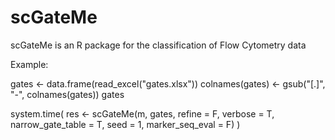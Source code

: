 # scGateMe
scGateMe is an R package for the classification of Flow Cytometry data

Example:

gates <- data.frame(read_excel("gates.xlsx"))
colnames(gates) <- gsub("[.]", "-", colnames(gates))
gates

system.time(
  res <- scGateMe(m,
                  gates, 
                  refine = F,
                  verbose = T,
                  narrow_gate_table = T, 
                  seed = 1,
                  marker_seq_eval = F)
)
